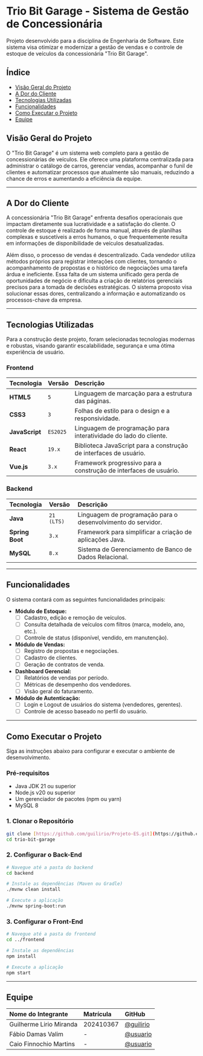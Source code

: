# Trio Bit Garage - Sistema de Gestão de Concessionária

Projeto desenvolvido para a disciplina de Engenharia de Software. Este sistema visa otimizar e modernizar a gestão de vendas e o controle de estoque de veículos da concessionária "Trio Bit Garage".

## Índice

- [Visão Geral do Projeto](#visão-geral-do-projeto)
- [A Dor do Cliente](#a-dor-do-cliente)
- [Tecnologias Utilizadas](#tecnologias-utilizadas)
- [Funcionalidades](#funcionalidades)
- [Como Executar o Projeto](#como-executar-o-projeto)
- [Equipe](#equipe)

## Visão Geral do Projeto

O "Trio Bit Garage" é um sistema web completo para a gestão de concessionárias de veículos. Ele oferece uma plataforma centralizada para administrar o catálogo de carros, gerenciar vendas, acompanhar o funil de clientes e automatizar processos que atualmente são manuais, reduzindo a chance de erros e aumentando a eficiência da equipe.

---

## A Dor do Cliente

A concessionária "Trio Bit Garage" enfrenta desafios operacionais que impactam diretamente sua lucratividade e a satisfação do cliente. O controle de estoque é realizado de forma manual, através de planilhas complexas e suscetíveis a erros humanos, o que frequentemente resulta em informações de disponibilidade de veículos desatualizadas.

Além disso, o processo de vendas é descentralizado. Cada vendedor utiliza métodos próprios para registrar interações com clientes, tornando o acompanhamento de propostas e o histórico de negociações uma tarefa árdua e ineficiente. Essa falta de um sistema unificado gera perda de oportunidades de negócio e dificulta a criação de relatórios gerenciais precisos para a tomada de decisões estratégicas. O sistema proposto visa solucionar essas dores, centralizando a informação e automatizando os processos-chave da empresa.

---

## Tecnologias Utilizadas

Para a construção deste projeto, foram selecionadas tecnologias modernas e robustas, visando garantir escalabilidade, segurança e uma ótima experiência de usuário.

### Frontend

| Tecnologia | Versão | Descrição |
| :--- | :--- | :--- |
| **HTML5** | `5` | Linguagem de marcação para a estrutura das páginas. |
| **CSS3** | `3` | Folhas de estilo para o design e a responsividade. |
| **JavaScript**| `ES2025` | Linguagem de programação para interatividade do lado do cliente.|
| **React** | `19.x` | Biblioteca JavaScript para a construção de interfaces de usuário. |
| **Vue.js** | `3.x` | Framework progressivo para a construção de interfaces de usuário. |

### Backend

| Tecnologia | Versão | Descrição |
| :--- | :--- | :--- |
| **Java** | `21 (LTS)` | Linguagem de programação para o desenvolvimento do servidor. |
| **Spring Boot**| `3.x` | Framework para simplificar a criação de aplicações Java. |
| **MySQL** | `8.x` | Sistema de Gerenciamento de Banco de Dados Relacional. |

---

## Funcionalidades

O sistema contará com as seguintes funcionalidades principais:

- **Módulo de Estoque:**
  - [ ] Cadastro, edição e remoção de veículos.
  - [ ] Consulta detalhada de veículos com filtros (marca, modelo, ano, etc.).
  - [ ] Controle de status (disponível, vendido, em manutenção).

- **Módulo de Vendas:**
  - [ ] Registro de propostas e negociações.
  - [ ] Cadastro de clientes.
  - [ ] Geração de contratos de venda.

- **Dashboard Gerencial:**
  - [ ] Relatórios de vendas por período.
  - [ ] Métricas de desempenho dos vendedores.
  - [ ] Visão geral do faturamento.

- **Módulo de Autenticação:**
  - [ ] Login e Logout de usuários do sistema (vendedores, gerentes).
  - [ ] Controle de acesso baseado no perfil do usuário.

---

## Como Executar o Projeto

Siga as instruções abaixo para configurar e executar o ambiente de desenvolvimento.

### Pré-requisitos

- Java JDK 21 ou superior
- Node.js v20 ou superior
- Um gerenciador de pacotes (npm ou yarn)
- MySQL 8

### 1. Clonar o Repositório

```bash
git clone [https://github.com/guilirio/Projeto-ES.git](https://github.com/guilirio/Projeto-ES.git)
cd trio-bit-garage
```
### 2. Configurar o Back-End
```bash
# Navegue até a pasta do backend
cd backend

# Instale as dependências (Maven ou Gradle)
./mvnw clean install

# Execute a aplicação
./mvnw spring-boot:run
```
### 3. Configurar o Front-End
```bash
# Navegue até a pasta do frontend
cd ../frontend

# Instale as dependências
npm install

# Execute a aplicação
npm start
```
---

## Equipe

| Nome do Integrante | Matrícula | GitHub |
| :--- | :--- | :--- |
| Guilherme Lirio Miranda | 202410367 | [@guilirio](https://github.com/guilirio) |
| Fábio Damas Valim | - | [@usuario](https://github.com/) |
| Caio Finnochio Martins | - | [@usuario](https://github.com/) |
